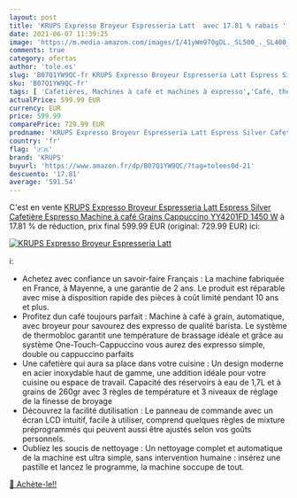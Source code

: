 ```yaml
---
layout: post
title: 'KRUPS Expresso Broyeur Espresseria Latt  avec 17.81 % rabais '
date: 2021-06-07 11:39:25
image: 'https://m.media-amazon.com/images/I/41yWm970gDL._SL500_._SL400_.jpg'
comments: true
category: ofertas
author: 'tole.es'
slug: 'B07Q1YW9QC-fr KRUPS Expresso Broyeur Espresseria Latt Espress Silver...'
sku: 'B07Q1YW9QC-fr'
tags: [ 'Cafetières, Machines à café et machines à expresso','Café, thé et expresso','Cuisine et Maison','Machines à café automatiques','krups', ]
actualPrice: 599.99 EUR
currency: EUR
price: 599.99
comparePrice: 729.99 EUR
prodname: 'KRUPS Expresso Broyeur Espresseria Latt Espress Silver Cafetière Espresso Machine à café Grains Cappuccino YY4201FD  1450 W'
country: 'fr'
flag: '🇫🇷'
brand: 'KRUPS'
buyurl: 'https://www.amazon.fr/dp/B07Q1YW9QC/?tag=tolees0d-21'
descuento: '17.81'
average: '591.54'
---
```


C'est en vente [KRUPS Expresso Broyeur Espresseria Latt Espress Silver Cafetière Espresso Machine à café Grains Cappuccino YY4201FD  1450 W](https://www.amazon.fr/dp/B07Q1YW9QC/?tag=tolees0d-21)  à  17.81 % de réduction, prix final  599.99 EUR (original: 729.99 EUR) ici:

[![KRUPS Expresso Broyeur Espresseria Latt ](https://m.media-amazon.com/images/I/41yWm970gDL._SL500_._SL400_.jpg)](https://www.amazon.fr/dp/B07Q1YW9QC/?tag=tolees0d-21)

ℹ️:

- Achetez avec confiance un savoir-faire Français : La machine fabriquée en France, à Mayenne, a une garantie de 2 ans. Le produit est réparable avec mise à disposition rapide des pièces à coût limité pendant 10 ans et plus.
- Profitez dun café toujours parfait : Machine à café à grain, automatique, avec broyeur pour savourez des expresso de qualité barista. Le système de thermobloc garantit une température de brassage idéale et grâce au système One-Touch-Cappuccino vous aurez des expresso simple, double ou cappuccino parfaits
- Une cafetière qui aura sa place dans votre cuisine : Un design moderne en acier inoxydable haut de gamme, une addition idéale pour votre cuisine ou espace de travail. Capacité des réservoirs à eau de 1,7L et à grains de 260gr avec 3 règles de température et 3 niveaux de réglage de la finesse de broyage
- Découvrez la facilité dutilisation : Le panneau de commande avec un écran LCD intuitif, facile à utiliser, comprend quelques règles de mixture préprogrammés qui peuvent aussi être ajustés selon vos goûts personnels.
- Oubliez les soucis de nettoyage : Un nettoyage complet et automatique de la machine est ultra simple, sans intervention humaine : insérez une pastille et lancez le programme, la machine soccupe de tout.

[🛒 Achète-le!!](https://www.amazon.fr/dp/B07Q1YW9QC/?tag=tolees0d-21)
